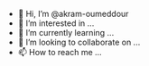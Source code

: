 - 👋 Hi, I’m @akram-oumeddour
- 👀 I’m interested in ...
- 🌱 I’m currently learning ...
- 💞️ I’m looking to collaborate on ...
- 📫 How to reach me ...

<!---
akram-oumeddour/akram-oumeddour is a ✨ special ✨ repository because its `README.md` (this file) appears on your GitHub profile.
You can click the Preview link to take a look at your changes.
--->
